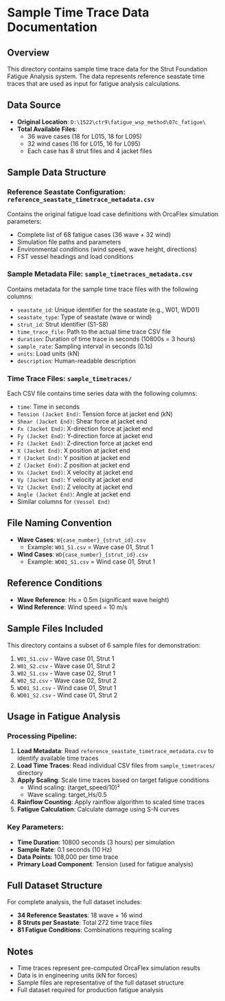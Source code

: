 # Sample Time Trace Data Documentation

## Overview
This directory contains sample time trace data for the Strut Foundation Fatigue Analysis system. The data represents reference seastate time traces that are used as input for fatigue analysis calculations.

## Data Source
- **Original Location**: `D:\1522\ctr9\fatigue_wsp_method\07c_fatigue\`
- **Total Available Files**: 
  - 36 wave cases (18 for L015, 18 for L095)
  - 32 wind cases (16 for L015, 16 for L095)
  - Each case has 8 strut files and 4 jacket files

## Sample Data Structure

### Reference Seastate Configuration: `reference_seastate_timetrace_metadata.csv`
Contains the original fatigue load case definitions with OrcaFlex simulation parameters:
- Complete list of 68 fatigue cases (36 wave + 32 wind)
- Simulation file paths and parameters
- Environmental conditions (wind speed, wave height, directions)
- FST vessel headings and load conditions

### Sample Metadata File: `sample_timetraces_metadata.csv`
Contains metadata for the sample time trace files with the following columns:
- `seastate_id`: Unique identifier for the seastate (e.g., W01, WD01)
- `seastate_type`: Type of seastate (wave or wind)
- `strut_id`: Strut identifier (S1-S8)
- `time_trace_file`: Path to the actual time trace CSV file
- `duration`: Duration of time trace in seconds (10800s = 3 hours)
- `sample_rate`: Sampling interval in seconds (0.1s)
- `units`: Load units (kN)
- `description`: Human-readable description

### Time Trace Files: `sample_timetraces/`
Each CSV file contains time series data with the following columns:
- `time`: Time in seconds
- `Tension (Jacket End)`: Tension force at jacket end (kN)
- `Shear (Jacket End)`: Shear force at jacket end  
- `Fx (Jacket End)`: X-direction force at jacket end
- `Fy (Jacket End)`: Y-direction force at jacket end
- `Fz (Jacket End)`: Z-direction force at jacket end
- `X (Jacket End)`: X position at jacket end
- `Y (Jacket End)`: Y position at jacket end
- `Z (Jacket End)`: Z position at jacket end
- `Vx (Jacket End)`: X velocity at jacket end
- `Vy (Jacket End)`: Y velocity at jacket end
- `Vz (Jacket End)`: Z velocity at jacket end
- `Angle (Jacket End)`: Angle at jacket end
- Similar columns for `(Vessel End)`

## File Naming Convention
- **Wave Cases**: `W{case_number}_{strut_id}.csv`
  - Example: `W01_S1.csv` = Wave case 01, Strut 1
- **Wind Cases**: `WD{case_number}_{strut_id}.csv`
  - Example: `WD01_S1.csv` = Wind case 01, Strut 1

## Reference Conditions
- **Wave Reference**: Hs = 0.5m (significant wave height)
- **Wind Reference**: Wind speed = 10 m/s

## Sample Files Included
This directory contains a subset of 6 sample files for demonstration:
1. `W01_S1.csv` - Wave case 01, Strut 1
2. `W01_S2.csv` - Wave case 01, Strut 2
3. `W02_S1.csv` - Wave case 02, Strut 1
4. `W02_S2.csv` - Wave case 02, Strut 2
5. `WD01_S1.csv` - Wind case 01, Strut 1
6. `WD01_S2.csv` - Wind case 01, Strut 2

## Usage in Fatigue Analysis

### Processing Pipeline:
1. **Load Metadata**: Read `reference_seastate_timetrace_metadata.csv` to identify available time traces
2. **Load Time Traces**: Read individual CSV files from `sample_timetraces/` directory
3. **Apply Scaling**: Scale time traces based on target fatigue conditions
   - Wind scaling: (target_speed/10)²
   - Wave scaling: target_Hs/0.5
4. **Rainflow Counting**: Apply rainflow algorithm to scaled time traces
5. **Fatigue Calculation**: Calculate damage using S-N curves

### Key Parameters:
- **Time Duration**: 10800 seconds (3 hours) per simulation
- **Sample Rate**: 0.1 seconds (10 Hz)
- **Data Points**: 108,000 per time trace
- **Primary Load Component**: Tension (used for fatigue analysis)

## Full Dataset Structure
For complete analysis, the full dataset includes:
- **34 Reference Seastates**: 18 wave + 16 wind
- **8 Struts per Seastate**: Total 272 time trace files
- **81 Fatigue Conditions**: Combinations requiring scaling

## Notes
- Time traces represent pre-computed OrcaFlex simulation results
- Data is in engineering units (kN for forces)
- Sample files are representative of the full dataset structure
- Full dataset required for production fatigue analysis